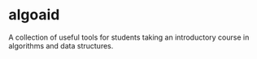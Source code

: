 # algoaid
A collection of useful tools for students taking an introductory course in algorithms and data structures.
